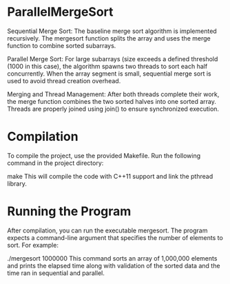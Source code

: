 # ParallelMergeSort
Sequential Merge Sort:
The baseline merge sort algorithm is implemented recursively. The mergesort function splits the array and uses the merge function to combine sorted subarrays.

Parallel Merge Sort:
For large subarrays (size exceeds a defined threshold (1000 in this case), the algorithm spawns two threads to sort each half concurrently. When the array segment is small, sequential merge sort is used to avoid thread creation overhead.

Merging and Thread Management:
After both threads complete their work, the merge function combines the two sorted halves into one sorted array. Threads are properly joined using join() to ensure synchronized execution.


# Compilation
To compile the project, use the provided Makefile. Run the following command in the project directory:


make
This will compile the code with C++11 support and link the pthread library.

# Running the Program
After compilation, you can run the executable mergesort. The program expects a command-line argument that specifies the number of elements to sort. For example:


./mergesort 1000000
This command sorts an array of 1,000,000 elements and prints the elapsed time along with validation of the sorted data and the time ran in sequential and parallel.
